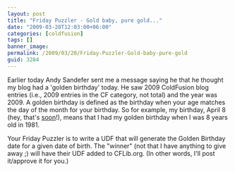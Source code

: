 ```yaml
---
layout: post
title: "Friday Puzzler - Gold baby, pure gold..."
date: "2009-03-20T12:03:00+06:00"
categories: [coldfusion]
tags: []
banner_image: 
permalink: /2009/03/20/Friday-Puzzler-Gold-baby-pure-gold
guid: 3284
---
```


Earlier today Andy Sandefer sent me a message saying he that he thought my blog had a 'golden birthday' today. He saw 2009 ColdFusion blog entries (i.e., 2009 entries in the CF category, not total) and the year was 2009. A golden birthday is defined as the birthday when your age matches the day of the month for your birthday. So for example, my birthday, April 8 (hey, that's <a href="http://www.amazon.com/gp/registry/wishlist/ref=cm_gift_gno_wl_hp">soon</a>!), means that I had my golden birthday when I was 8 years old in 1981. 

Your Friday Puzzler is to write a UDF that will generate the Golden Birthday date for a given date of birth. The "winner" (not that I have anything to give away ;) will have their UDF added to CFLib.org. (In other words, I'll post it/approve it for you.)